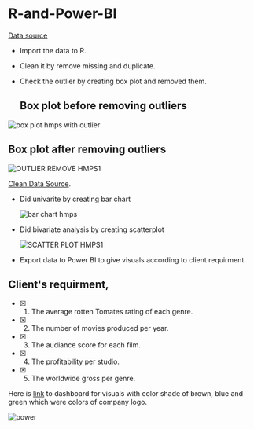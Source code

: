 # R-and-Power-BI
[Data source](https://github.com/SaeedIram/R-and-Power-BI/blob/main/HollywoodsMostProfitableStories.csv)

* Import the data to R.
* Clean it by remove missing and duplicate.
* Check the outlier by creating box plot and removed them.
  
  ## Box plot before removing outliers

![box plot hmps with outlier](https://github.com/SaeedIram/R-and-Power-BI/assets/136697415/cd9f9b20-348c-4cf2-a049-2dabde2d100e)

  ## Box plot after removing outliers

![OUTLIER REMOVE HMPS1](https://github.com/SaeedIram/R-and-Power-BI/assets/136697415/8ebebfb9-2835-4dce-9fa7-7a5dd688e2b3)

 [Clean Data Source](https://github.com/SaeedIram/R-and-Power-BI/blob/main/clean_HMPS.csv).

* Did univarite by creating bar chart
  
  ![bar chart hmps](https://github.com/SaeedIram/R-and-Power-BI/assets/136697415/48ce023b-4fd5-48aa-8621-f5ababa44744)

* Did bivariate analysis by creating scatterplot
  
  ![SCATTER PLOT HMPS1](https://github.com/SaeedIram/R-and-Power-BI/assets/136697415/b83692e5-f071-4e51-bfb8-a715e1ca2b99)

* Export data to Power BI to give visuals according to client requirment.
  
## Client's requirment,
- [x] 1. The average rotten Tomates rating of each genre.
- [x] 2. The number of movies produced per year.
- [x] 3. The audiance score for each film.
- [x] 4. The profitability per studio.
- [x] 5. The worldwide gross per genre.
      
Here is [link](https://app.powerbi.com/groups/me/reports/e3112616-137c-4351-8b31-c491c4d0ae2c/ReportSection?ctid=6efd0f20-57c8-4447-b53f-00d4992ca50b&experience=power-bi) to dashboard for visuals with color shade of brown, blue and green which were colors of company logo.

 ![power](https://github.com/SaeedIram/R-and-Power-BI/assets/136697415/fd727f94-fe16-4a20-812e-982da7b17614)

